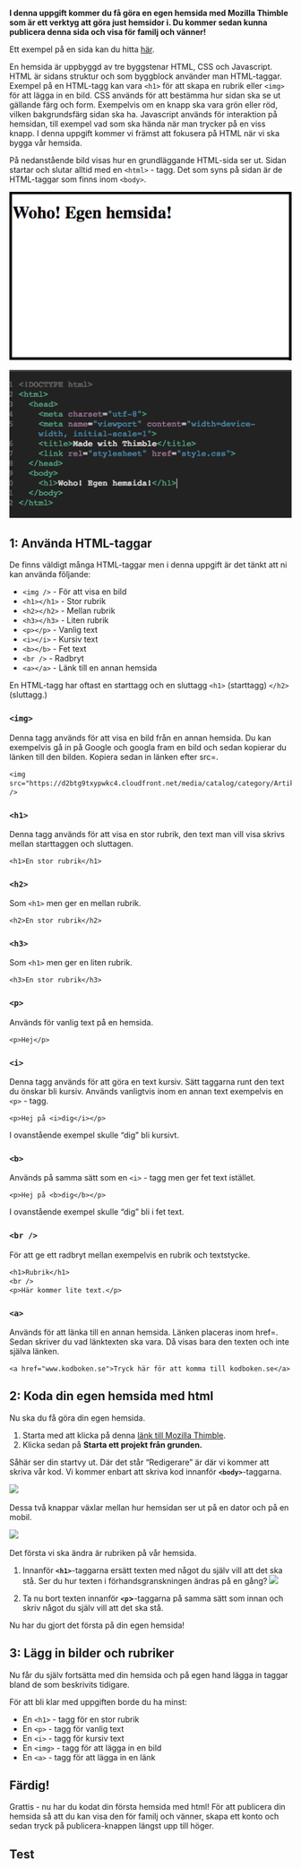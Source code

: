 **I denna uppgift kommer du få göra en egen hemsida med Mozilla Thimble som är ett verktyg att göra just hemsidor i.  Du kommer sedan kunna publicera denna sida och visa för familj och vänner!**

Ett exempel på en sida kan du hitta [här](https://thimbleprojects.org/christoffer/408964/ "Exempeluppgift").

En hemsida är uppbyggd av tre byggstenar HTML, CSS och Javascript. HTML är sidans struktur och som byggblock använder man HTML-taggar. Exempel på en HTML-tagg kan vara ```<h1>``` för att skapa en rubrik eller ```<img>``` för att lägga in en bild. CSS används för att bestämma hur sidan ska se ut gällande färg och form. Exempelvis om en knapp ska vara grön eller röd, vilken bakgrundsfärg sidan ska ha. Javascript används för interaktion på hemsidan, till exempel vad som ska hända när man trycker på en viss knapp. I denna uppgift kommer vi främst att fokusera på HTML när vi ska bygga vår hemsida.

På nedanstående bild visas hur en grundläggande HTML-sida ser ut. Sidan startar och slutar alltid med en ```<html>``` - tagg. Det som syns på sidan är de HTML-taggar som finns inom ```<body>```.


![En grundläggande HTML-sida](basic-html-page.png)

![Ovanstående kod ger denna enkla hemsida](basic-html-page-code.png)


## 1: Använda HTML-taggar

De finns väldigt många HTML-taggar men i denna uppgift är det tänkt att ni kan använda följande:


- ```<img />``` - För att visa en bild
- ```<h1></h1>``` - Stor rubrik
- ```<h2></h2>``` - Mellan rubrik
- ```<h3></h3>``` - Liten rubrik
- ```<p></p>``` - Vanlig text
- ```<i></i>``` - Kursiv text
- ```<b></b>``` - Fet text
- ```<br />``` - Radbryt
- ```<a></a>``` - Länk till en annan hemsida

En HTML-tagg har oftast en starttagg och en sluttagg ```<h1>``` (starttagg) ```</h2>```(sluttagg.)

### ```<img>```

Denna tagg används för att visa en bild från en annan hemsida. Du kan exempelvis gå in på Google och googla fram en bild och sedan kopierar du länken till den bilden. Kopiera sedan in länken efter src=.

    <img src="https://d2btg9txypwkc4.cloudfront.net/media/catalog/category/Artiklar_katt.jpg" />
### ```<h1>```

Denna tagg används för att visa en stor rubrik, den text man vill visa skrivs mellan starttaggen och sluttagen.

    <h1>En stor rubrik</h1>
### ```<h2>```

Som ```<h1>``` men ger en mellan rubrik.

    <h2>En stor rubrik</h2>

### ```<h3>```

Som ```<h1>``` men ger en liten rubrik.

    <h3>En stor rubrik</h3>
### ```<p>```

Används för vanlig text på en hemsida.

    <p>Hej</p>
### ```<i>```

Denna tagg används för att göra en text kursiv. Sätt taggarna runt den text du önskar bli kursiv. Används vanligtvis inom en annan text exempelvis en ```<p>``` - tagg.

    <p>Hej på <i>dig</i></p>

I ovanstående exempel skulle “dig” bli kursivt.

### ```<b>```

Används på samma sätt som en ```<i>``` - tagg men ger fet text istället.

    <p>Hej på <b>dig</b></p>

I ovanstående exempel skulle “dig” bli i fet text.

### ```<br />```

För att ge ett radbryt mellan exempelvis en rubrik och textstycke.

    <h1>Rubrik</h1>
    <br />
    <p>Här kommer lite text.</p>

### ```<a>```

Används för att länka till en annan hemsida. Länken placeras inom href=. Sedan skriver du vad länktexten ska vara. Då visas bara den texten och inte själva länken.

    <a href="www.kodboken.se">Tryck här för att komma till kodboken.se</a>


## 2: Koda din egen hemsida med html

Nu ska du få göra din egen hemsida.

1. Starta med att klicka på denna [länk till Mozilla Thimble](https://thimble.mozilla.org/sv-SE/). 
2. Klicka sedan på **Starta ett projekt från grunden.**

Såhär ser din startvy ut. Där det står “Redigerare” är där vi kommer att skriva vår kod. Vi kommer enbart att skriva kod innanför **```<body>```**-taggarna.

![](https://d2mxuefqeaa7sj.cloudfront.net/s_6CF75DA471D28416DAE93F7FC3BE58495D5DCD279AF3A43FADC9C051A5061F25_1518726489828_mozilla-thimble.png)


Dessa två knappar växlar mellan hur hemsidan ser ut på en dator och på en mobil.

![](https://d2mxuefqeaa7sj.cloudfront.net/s_6CF75DA471D28416DAE93F7FC3BE58495D5DCD279AF3A43FADC9C051A5061F25_1518727255697_mozilla-thimble-desktop-mobile.png)


Det första vi ska ändra är rubriken på vår hemsida. 

1. Innanför **```<h1>```**-taggarna ersätt texten med något du själv vill att det ska stå. Ser du hur texten i förhandsgranskningen ändras på en gång?
![](https://d2mxuefqeaa7sj.cloudfront.net/s_6CF75DA471D28416DAE93F7FC3BE58495D5DCD279AF3A43FADC9C051A5061F25_1518727310049_mozilla-thimble-change-h1.png)

2. Ta nu bort texten innanför **```<p```>**-taggarna på samma sätt som innan och skriv något du själv vill att det ska stå.

Nu har du gjort det första på din egen hemsida! 


## 3: Lägg in bilder och rubriker

Nu får du själv fortsätta med din hemsida och på egen hand lägga in taggar bland de som beskrivits tidigare. 

För att bli klar med uppgiften borde du ha minst:

- En ```<h1>``` - tagg för en stor rubrik
- En ```<p>``` - tagg för vanlig text
- En ```<i>``` - tagg för kursiv text
- En ```<img>``` - tagg för att lägga in en bild
- En ```<a>``` - tagg för att lägga in en länk

## Färdig! 
Grattis - nu har du kodat din första hemsida med html! För att publicera din hemsida så att du kan visa den för familj och vänner, skapa ett konto och sedan tryck på publicera-knappen längst upp till höger.

## Test

